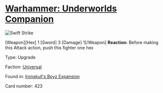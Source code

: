 # [Warhammer: Underworlds Companion](https://guidokessels.github.io/wh-underworlds)

  

![Swift Strike](https://warhammerunderworlds.com/wp-content/uploads/sites/6/2017/12/423_ENG-Swift-Strike.png)

[Weapon][Hex] 1 [Sword] 3 [Damage] 1[/Weapon] <b>Reaction:</b> Before making this Attack action, push this fighter one hex

Type: Upgrade

Faction: [Universal](https://guidokessels.github.io/wh-underworlds/factions/universal.md)

Found in: [Ironskull's Boyz Expansion](https://guidokessels.github.io/wh-underworlds/locations/ironskulls-boyz-expansion.md)

Card number: 423
